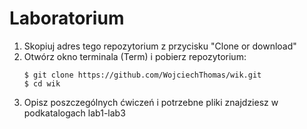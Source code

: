 # Laboratorium

1. Skopiuj adres tego repozytorium z przycisku "Clone or download"
2. Otwórz okno terminala (Term) i pobierz repozytorium:
   ```text
   $ git clone https://github.com/WojciechThomas/wik.git
   $ cd wik
   ```
3. Opisz poszczególnych ćwiczeń i potrzebne pliki znajdziesz w podkatalogach lab1-lab3
